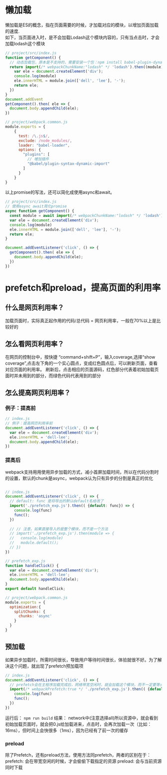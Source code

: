 # 懒加载
懒加载是ES的概念，指在页面需要的时候，才加载对应的模块，以增加页面加载的速度.  
如下，当页面进入时，是不会加载Lodash这个模块内容的，只有当点击时，才会加载lodash这个模块
```js
// project/src/index.js
function getComponent() {
  // 动态加载包，原本是不支持的，需要安装一个包：npm install babel-plugin-dynamic-import-webpack
  return import(/* webpackChunkName:"lodash" */ 'lodash').then((module) => {
    var ele = document.createElement('div');
    console.log(module)
    ele.innerHTML = module.join(['dell', 'lee'], '-');
    return ele;
  })
} 
document.addEvent
getComponent().then( ele => {
  document.body.appendChild(ele);
})   

// project/webpack.common.js
module.exports = {
    { 
      test: /\.js$/, 
      exclude: /node_modules/, 
      loader: "babel-loader",
      options: {
        "plugins": [
          // 增加插件
          "@babel/plugin-syntax-dynamic-import"
        ]
      }
    }
}
```

以上promise的写法，还可以简化成使用async和await。
```js
// project/src/index.js
// 使用async await简化promise
async function getComponent() {
  const module = await import(/* webpackChunkName:"lodash" */ 'lodash');
  var ele = document.createElement('div');
  console.log(module)
  ele.innerHTML = module.join(['dell', 'lee'], '-');
  return ele;
}

document.addEventListener('click', () => {
  getComponent().then( ele => {
    document.body.appendChild(ele);
  })
})

```

# prefetch和preload，提高页面的利用率
## 什么是网页利用率？
加载页面时，实际真正起作用的代码/总代码 = 网页利用率，一般在70%以上是比较好的

## 怎么看网页利用率？
在网页的控制台中，按快捷 “command+shift+P”，输入coverage,选择“show coverage”,点击左下角的一个实心圆点，变成红色圆点后，可以刷新页面，查看对应页面的利用率。
刷新后，点击相应的页面源码，红色部分代表着初始加载页面时并未用到的部分，而绿色代码代表用到的部分

## 怎么提高网页利用率？
### 例子：提高前
```js
// index.js
// 例子：提高网页利用率前
document.addEventListener('click', () => {
  var ele = document.createElement('div');
  ele.innerHTML = 'dell-lee';
  document.body.appendChild(ele);
})
```

### 提高后
webpack支持用用使用异步加载的方式，减小首屏加载时间，所以在代码分割时的设置，默认的chunk是async，webpack认为只有异步的分割是真正的优化
```js

// index.js
document.addEventListener('click', () => {
  // default: func 是将导出的默认default名给改了
  import('./prefetch_exp.js').then(( {default: func}) => {
    console.log(func)
    func(); 
  })
  
  // // 注意，如果直接导入的是整个模块，而不是一个方法
  // import('./prefetch_exp.js').then(module => {
  //   console.log(module)
  //   module.default(); 
  // })
})

// prefetch_exp.js
function handleClick() {
  var ele = document.createElement('div');
  ele.innerHTML = 'dell-lee';
  document.body.appendChild(ele);
}
export default handleClick;

// project/webpack.common.js
module.exports = {
  optimization:{
    splitChunks: {
      chunks: 'async'
    }
  }
}
```

## 预加载
如果异步加载时，所需时间很长，导致用户等待时间很长，体验就很不好。为了解决这个问题，就出现了prefetch预加载项
```js
// index.js
document.addEventListener('click', () => {
  // prefetch会在主程序加载完成后，网络带宽空闲时，就会加载这个模块，而不一定要等点击，但是prefetch可能会存在浏览器兼容问题；使用webpackPreLoad
  import(/* webpackPrefetch:true */ './prefetch_exp.js').then(( {default: func}) => {
    console.log(func)
    func(); 
  })
})

```

运行后：
```npm run build```
结果：
network中(注意选择all)所以资源中，就会看到初始加载页面时，就会把0.js给加载进来，点击时，会再次加载一次（比如：16ms），但时间上会快很多（1ms），因为已经有了前一次的缓存


### preload
除了Prefetch，还有preload方法，使用方法同prefetch，两者的区别在于：
prefetch: 会在带宽空闲的时候，才会偷偷下载指定的资源
preload: 会与当前资源同时下载